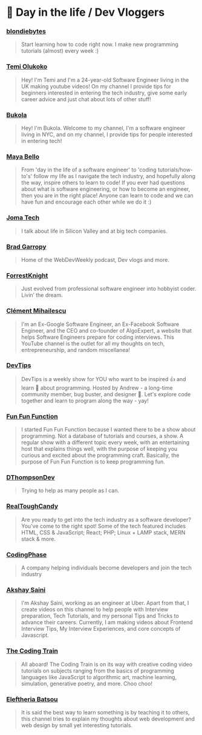 # 💠 Day in the life / Dev Vloggers

### [blondiebytes](https://www.youtube.com/c/KathrynHodgeblondiebytes/videos)

> Start learning how to code right now. I make new programming tutorials (almost) every week :)

### [Temi Olukoko](https://www.youtube.com/c/TemiOlukoko/videos)

> Hey! I'm Temi and I'm a 24-year-old Software Engineer living in the UK making youtube videos! On my channel I provide tips for beginners interested in entering the tech industry, give some early career advice and just chat about lots of other stuff!

### [Bukola](https://www.youtube.com/c/Bukola1/videos)

> Hey! I'm Bukola. Welcome to my channel, I'm a software engineer living in NYC, and on my channel, I provide tips for people interested in entering tech!

### [Maya Bello](https://www.youtube.com/c/MayaBello/videos)

> From 'day in the life of a software engineer' to 'coding tutorials/how-to's' follow my life as I navigate the tech industry, and hopefully along the way, inspire others to learn to code! If you ever had questions about what is software engineering, or how to become an engineer, then you are in the right place! Anyone can learn to code and we can have fun and encourage each other while we do it :)

### [Joma Tech](https://www.youtube.com/c/JomaOppa/videos)

> I talk about life in Silicon Valley and at big tech companies.

### [Brad Garropy](https://www.youtube.com/c/bradgarropy/videos)

> Home of the WebDevWeekly podcast, Dev vlogs and more.

### [ForrestKnight](https://www.youtube.com/c/FKnight/videos)

> Just evolved from professional software engineer into hobbyist coder. Livin’ the dream.

### [Clément Mihailescu](https://www.youtube.com/channel/UCaO6VoaYJv4kS-TQO_M-N_g/videos)

> I'm an Ex-Google Software Engineer, an Ex-Facebook Software Engineer, and the CEO and co-founder of AlgoExpert, a website that helps Software Engineers prepare for coding interviews. This YouTube channel is the outlet for all my thoughts on tech, entrepreneurship, and random miscellanea!

### [DevTips](https://www.youtube.com/c/DevTipsForDesigners/videos)

> DevTips is a weekly show for YOU who want to be inspired 👍 and learn 🖖 about programming. Hosted by Andrew - a long-time community member, bug buster, and designer 💖. Let's explore code together and learn to program along the way - yay!

### [Fun Fun Function](https://www.youtube.com/c/funfunfunction/videos)

> I started Fun Fun Function because I wanted there to be a show about programming. Not a database of tutorials and courses, a show. A regular show with a different topic every week, with an entertaining host that explains things well, with the purpose of keeping you curious and excited about the programming craft. Basically, the purpose of Fun Fun Function is to keep programming fun.

### [DThompsonDev](https://www.youtube.com/c/DThompsonDev/videos)

> Trying to help as many people as I can.

### [RealToughCandy](https://www.youtube.com/c/RealToughCandy/videos)

> Are you ready to get into the tech industry as a software developer? You've come to the right spot! Some of the tech featured includes HTML, CSS & JavaScript; React; PHP; Linux + LAMP stack, MERN stack & more.

### [CodingPhase](https://www.youtube.com/c/CodingPhase/videos)

> A company helping individuals become developers and join the tech industry

### [Akshay Saini](https://www.youtube.com/c/akshaymarch7/videos)

> I'm Akshay Saini, working as an engineer at Uber. Apart from that, I create videos on this channel to help people with Interview preparation, Tech Tutorials, and my personal Tips and Tricks to advance their careers. Currently, I am making videos about Frontend Interview Tips, My Interview Experiences, and core concepts of Javascript.

### [The Coding Train](https://www.youtube.com/c/TheCodingTrain/videos)

> All aboard! The Coding Train is on its way with creative coding video tutorials on subjects ranging from the basics of programming languages like JavaScript to algorithmic art, machine learning, simulation, generative poetry, and more. Choo choo!

### [Eleftheria Batsou](https://www.youtube.com/c/EleftheriaBatsou/videos)

> It is said the best way to learn something is by teaching it to others,
> this channel tries to explain my thoughts about web development and web design by small yet interesting tutorials.
